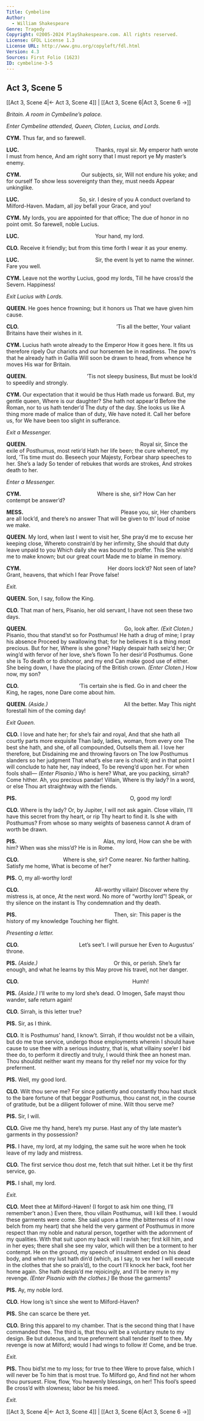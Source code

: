 ```yaml
---
Title: Cymbeline
Author: 
  - William Shakespeare
Genre: Tragedy
Copyright: ©2005-2024 PlayShakespeare.com. All rights reserved.
License: GFDL License 1.3
License URL: http://www.gnu.org/copyleft/fdl.html
Version: 4.3
Sources: First Folio (1623)
ID: cymbeline-3-5
---
```


## Act 3, Scene 5
[[Act 3, Scene 4|← Act 3, Scene 4]] | [[Act 3, Scene 6|Act 3, Scene 6 →]]

*Britain. A room in Cymbeline’s palace.*

*Enter Cymbeline attended, Queen, Cloten, Lucius, and Lords.*

**CYM.**
Thus far, and so farewell.

**LUC.**
              Thanks, royal sir.
My emperor hath wrote I must from hence,
And am right sorry that I must report ye
My master’s enemy.

**CYM.**
           Our subjects, sir,
Will not endure his yoke; and for ourself
To show less sovereignty than they, must needs
Appear unkinglike.

**LUC.**
           So, sir. I desire of you
A conduct overland to Milford-Haven.
Madam, all joy befall your Grace, and you!

**CYM.**
My lords, you are appointed for that office;
The due of honor in no point omit.
So farewell, noble Lucius.

**LUC.**
              Your hand, my lord.

**CLO.**
Receive it friendly; but from this time forth
I wear it as your enemy.

**LUC.**
              Sir, the event
Is yet to name the winner. Fare you well.

**CYM.**
Leave not the worthy Lucius, good my lords,
Till he have cross’d the Severn. Happiness!

*Exit Lucius with Lords.*

**QUEEN.**
He goes hence frowning; but it honors us
That we have given him cause.

**CLO.**
                  ’Tis all the better,
Your valiant Britains have their wishes in it.

**CYM.**
Lucius hath wrote already to the Emperor
How it goes here. It fits us therefore ripely
Our chariots and our horsemen be in readiness.
The pow’rs that he already hath in Gallia
Will soon be drawn to head, from whence he moves
His war for Britain.

**QUEEN.**
           ’Tis not sleepy business,
But must be look’d to speedily and strongly.

**CYM.**
Our expectation that it would be thus
Hath made us forward. But, my gentle queen,
Where is our daughter? She hath not appear’d
Before the Roman, nor to us hath tender’d
The duty of the day. She looks us like
A thing more made of malice than of duty,
We have noted it. Call her before us, for
We have been too slight in sufferance.

*Exit a Messenger.*

**QUEEN.**
                     Royal sir,
Since the exile of Posthumus, most retir’d
Hath her life been; the cure whereof, my lord,
’Tis time must do. Beseech your Majesty,
Forbear sharp speeches to her. She’s a lady
So tender of rebukes that words are strokes,
And strokes death to her.

*Enter a Messenger.*

**CYM.**
              Where is she, sir? How
Can her contempt be answer’d?

**MESS.**
                  Please you, sir,
Her chambers are all lock’d, and there’s no answer
That will be given to th’ loud of noise we make.

**QUEEN.**
My lord, when last I went to visit her,
She pray’d me to excuse her keeping close,
Whereto constrain’d by her infirmity,
She should that duty leave unpaid to you
Which daily she was bound to proffer. This
She wish’d me to make known; but our great court
Made me to blame in memory.

**CYM.**
                Her doors lock’d?
Not seen of late? Grant, heavens, that which I fear
Prove false!

*Exit.*

**QUEEN.**
Son, I say, follow the King.

**CLO.**
That man of hers, Pisanio, her old servant,
I have not seen these two days.

**QUEEN.**
                  Go, look after.
*(Exit Cloten.)*
Pisanio, thou that stand’st so for Posthumus!
He hath a drug of mine; I pray his absence
Proceed by swallowing that; for he believes
It is a thing most precious. But for her,
Where is she gone? Haply despair hath seiz’d her;
Or wing’d with fervor of her love, she’s flown
To her desir’d Posthumus. Gone she is
To death or to dishonor, and my end
Can make good use of either. She being down,
I have the placing of the British crown.
*(Enter Cloten.)*
How now, my son?

**CLO.**
           ’Tis certain she is fled.
Go in and cheer the King, he rages, none
Dare come about him.

**QUEEN.**
*(Aside.)*
              All the better. May
This night forestall him of the coming day!

*Exit Queen.*

**CLO.**
I love and hate her; for she’s fair and royal,
And that she hath all courtly parts more exquisite
Than lady, ladies, woman, from every one
The best she hath, and she, of all compounded,
Outsells them all. I love her therefore, but
Disdaining me and throwing favors on
The low Posthumus slanders so her judgment
That what’s else rare is chok’d; and in that point
I will conclude to hate her, nay indeed,
To be reveng’d upon her. For when fools shall⁠—
*(Enter Pisanio.)*
Who is here? What, are you packing, sirrah?
Come hither. Ah, you precious pandar! Villain,
Where is thy lady? In a word, or else
Thou art straightway with the fiends.

**PIS.**
                     O, good my lord!

**CLO.**
Where is thy lady? Or, by Jupiter,
I will not ask again. Close villain,
I’ll have this secret from thy heart, or rip
Thy heart to find it. Is she with Posthumus?
From whose so many weights of baseness cannot
A dram of worth be drawn.

**PIS.**
                Alas, my lord,
How can she be with him? When was she miss’d?
He is in Rome.

**CLO.**
        Where is she, sir? Come nearer.
No farther halting. Satisfy me home,
What is become of her?

**PIS.**
O, my all-worthy lord!

**CLO.**
              All-worthy villain!
Discover where thy mistress is, at once,
At the next word. No more of “worthy lord”!
Speak, or thy silence on the instant is
Thy condemnation and thy death.

**PIS.**
                  Then, sir:
This paper is the history of my knowledge
Touching her flight.

*Presenting a letter.*

**CLO.**
           Let’s see’t. I will pursue her
Even to Augustus’ throne.

**PIS.**
*(Aside.)*
              Or this, or perish.
She’s far enough, and what he learns by this
May prove his travel, not her danger.

**CLO.**
                     Humh!

**PIS.**
*(Aside.)*
I’ll write to my lord she’s dead. O Imogen,
Safe mayst thou wander, safe return again!

**CLO.**
Sirrah, is this letter true?

**PIS.**
Sir, as I think.

**CLO.**
It is Posthumus’ hand, I know’t. Sirrah, if thou wouldst not be a villain, but do me true service, undergo those employments wherein I should have cause to use thee with a serious industry, that is, what villainy soe’er I bid thee do, to perform it directly and truly, I would think thee an honest man. Thou shouldst neither want my means for thy relief nor my voice for thy preferment.

**PIS.**
Well, my good lord.

**CLO.**
Wilt thou serve me? For since patiently and constantly thou hast stuck to the bare fortune of that beggar Posthumus, thou canst not, in the course of gratitude, but be a diligent follower of mine. Wilt thou serve me?

**PIS.**
Sir, I will.

**CLO.**
Give me thy hand, here’s my purse. Hast any of thy late master’s garments in thy possession?

**PIS.**
I have, my lord, at my lodging, the same suit he wore when he took leave of my lady and mistress.

**CLO.**
The first service thou dost me, fetch that suit hither. Let it be thy first service, go.

**PIS.**
I shall, my lord.

*Exit.*

**CLO.**
Meet thee at Milford-Haven! (I forgot to ask him one thing, I’ll remember’t anon.) Even there, thou villain Posthumus, will I kill thee. I would these garments were come. She said upon a time (the bitterness of it I now belch from my heart) that she held the very garment of Posthumus in more respect than my noble and natural person, together with the adornment of my qualities. With that suit upon my back will I ravish her; first kill him, and in her eyes; there shall she see my valor, which will then be a torment to her contempt. He on the ground, my speech of insultment ended on his dead body, and when my lust hath din’d (which, as I say, to vex her I will execute in the clothes that she so prais’d), to the court I’ll knock her back, foot her home again. She hath despis’d me rejoicingly, and I’ll be merry in my revenge.
*(Enter Pisanio with the clothes.)*
Be those the garments?

**PIS.**
Ay, my noble lord.

**CLO.**
How long is’t since she went to Milford-Haven?

**PIS.**
She can scarce be there yet.

**CLO.**
Bring this apparel to my chamber. That is the second thing that I have commanded thee. The third is, that thou wilt be a voluntary mute to my design. Be but duteous, and true preferment shall tender itself to thee. My revenge is now at Milford; would I had wings to follow it! Come, and be true.

*Exit.*

**PIS.**
Thou bid’st me to my loss; for true to thee
Were to prove false, which I will never be
To him that is most true. To Milford go,
And find not her whom thou pursuest. Flow, flow,
You heavenly blessings, on her! This fool’s speed
Be cross’d with slowness; labor be his meed.

*Exit.*

[[Act 3, Scene 4|← Act 3, Scene 4]] | [[Act 3, Scene 6|Act 3, Scene 6 →]]